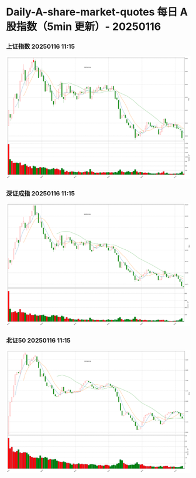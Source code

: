 
# Daily-A-share-market-quotes 每日 A 股指数（5min 更新）- 20250116

### 上证指数 20250116 11:15
![](./fig/2025/1/20250116-sh000001.png)

### 深证成指 20250116 11:15
![](./fig/2025/1/20250116-sz399001.png)

### 北证50 20250116 11:15
![](./fig/2025/1/20250116-bj899050.png)

